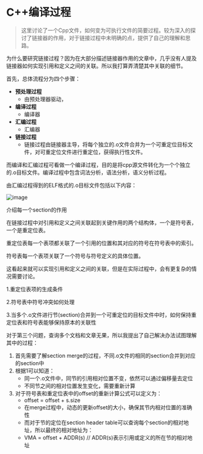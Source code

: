 # C++编译过程

> 这里讨论了一个Cpp文件，如何变为可执行文件的简要过程。较为深入的探讨了链接器的作用，对于链接过程中未明确的点，提供了自己的理解和思路。

为什么要研究链接过程？因为在大部分描述链接器作用的文章中，几乎没有人提及链接器如何实现引用和定义之间的关联。所以我打算弄清楚其中关联的细节。

首先，总体流程分为四个步骤：
- **预处理过程**
  - 由预处理器驱动，
- **编译过程**
  - 编译器
- **汇编过程**
  - 汇编器
- **链接过程**
  - 链接过程由链接器主导，将每个独立的.o文件合并为一个可重定位目标文件，对可重定位文件进行重定位，获得执行性文件。

而编译和汇编过程可看做一个编译过程，目的是将cpp源文件转化为一个个独立的.o目标文件。编译过程中包含词法分析，语法分析，语义分析过程。

由汇编过程得到的ELF格式的.o目标文件包括以下内容：

![image](https://github.com/user-attachments/assets/fd2e0e26-ff90-48f4-aa1a-63bcfa49d2bf)

介绍每一个section的作用

在链接过程中对引用和定义之间关联起到关键作用的两个结构体，一个是符号表，一个是重定位表。

重定位表每一个表项都关联了一个引用的位置和其对应的符号在符号表中的索引。

符号表每一个表项关联了一个符号与符号定义的具体位置。

这看起来就可以实现引用和定义之间的关联，但是在实际过程中，会有更复杂的情况需要讨论。

1.重定位表项的生成条件

2.符号表中符号冲突如何处理

3.当多个.o文件进行节(section)合并到一个可重定位的目标文件中时，如何保持重定位表和符号表能够保持原本的关联性

对于第三个问题，查询多个文档和文章无果，所以我提出了自己解决办法试图理解其中的过程：
1. 首先需要了解section merge的过程，不同.o文件的相同的section合并到对应的section中
2. 根据1可以知道：
   - 同一个.o文件中，同节的引用相对位置不变，依然可以通过偏移量去定位
   - 不同节之间的相对位置发生变化，需要重新计算
3. 对于符号表和重定位表中的offset的重新计算公式可以定义为：
   - offset = offset + s.size
   - 在merge过程中，动态的更新offset的大小，确保其节内相对位置的准确性
   - 而对于节的定位在section header table可以查询每个section的相对地址，所以最终的相对地址为：
   - VMA = offset + ADDR(s) // ADDR(s)表示引用或定义的所在节的相对地址





